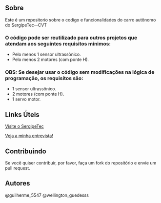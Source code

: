 ## Sobre

Este é um repositorio sobre o codigo e funcionalidades do carro autônomo do SergipeTec--CVT

### O código pode ser reutilizado para outros projetos que atendam aos seguintes requisitos mínimos:
- Pelo menos 1 sensor ultrassônico.
- Pelo menos 2 motores (com ponte H).
### OBS: Se desejar usar o código sem modificações na lógica de programação, os requisitos são:
- 1 sensor ultrassônico.
- 2 motores (com ponte H).
- 1 servo motor.

## Links Úteis
[Visite o SergipeTec](https://sergipetec.org.br/)

[Veja a minha entrevista!](https://seduc.se.gov.br/alunos-desenvolvem-carrinho-de-controle-remoto-autonomo-no-colegio-estadual-armindo-guarana/)

## Contribuindo

Se você quiser contribuir, por favor, faça um fork do repositório e envie um pull request.

## Autores

@guilherme_5547
@wellington_guedesss
